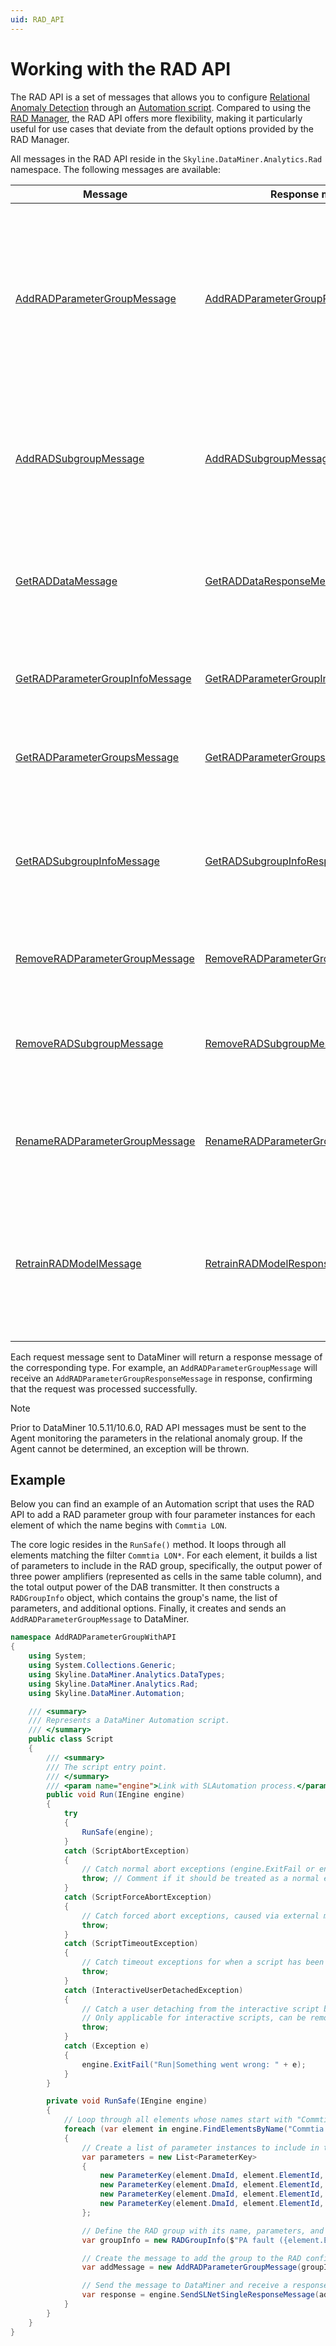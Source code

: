 ```yaml
---
uid: RAD_API
---
```


# Working with the RAD API

The RAD API is a set of messages that allows you to configure [Relational Anomaly Detection](xref:Relational_anomaly_detection) through an [Automation script](xref:automation). Compared to using the [RAD Manager](xref:RAD_manager), the RAD API offers more flexibility, making it particularly useful for use cases that deviate from the default options provided by the RAD Manager.

All messages in the RAD API reside in the `Skyline.DataMiner.Analytics.Rad` namespace. The following messages are available:

| Message | Response message | Description |
|------|-----|-------------|
| [AddRADParameterGroupMessage](xref:Skyline.DataMiner.Analytics.Rad.AddRADParameterGroupMessage) | [AddRADParameterGroupResponseMessage](xref:Skyline.DataMiner.Analytics.Rad.AddRADParameterGroupResponseMessage) | Adds a new relational anomaly group to the RAD configuration or overwrites an existing one. See [Options for relational anomaly groups](xref:Relational_anomaly_detection#options-for-relational-anomaly-groups) for details on the available options. |
| [AddRADSubgroupMessage](xref:Skyline.DataMiner.Analytics.Rad.AddRADSubgroupMessage) | [AddRADSubgroupMessage](xref:Skyline.DataMiner.Analytics.Rad.AddRADSubgroupMessage) | Adds a relational anomaly subgroup to a [shared model group](xref:Relational_anomaly_detection#shared-model-groups). Available from DataMiner 10.5.9/10.6.0 onwards.<!-- RN 43320 --> |
| [GetRADDataMessage](xref:Skyline.DataMiner.Analytics.Rad.GetRADDataMessage) |[GetRADDataResponseMessage](xref:Skyline.DataMiner.Analytics.Rad.GetRADDataResponseMessage) | Retrieves historical anomaly scores for a specified relational anomaly group within a given time range. |
| [GetRADParameterGroupInfoMessage](xref:Skyline.DataMiner.Analytics.Rad.GetRADParameterGroupInfoMessage) |[GetRADParameterGroupInfoResponseMessage](xref:Skyline.DataMiner.Analytics.Rad.GetRADParameterGroupInfoResponseMessage) | Fetches the configuration of a specific relational anomaly group. |
| [GetRADParameterGroupsMessage](xref:Skyline.DataMiner.Analytics.Rad.GetRADParameterGroupsMessage) |[GetRADParameterGroupsResponseMessage](xref:Skyline.DataMiner.Analytics.Rad.GetRADParameterGroupsResponseMessage) | Returns a list of all configured relational anomaly groups. |
| [GetRADSubgroupInfoMessage](xref:Skyline.DataMiner.Analytics.Rad.GetRADSubgroupInfoMessage) |[GetRADSubgroupInfoResponseMessage](xref:Skyline.DataMiner.Analytics.Rad.GetRADSubgroupInfoResponseMessage) | Retrieves information about a relational anomaly subgroup.  Available from DataMiner 10.5.11/10.6.0 onwards.<!-- RN 43797 -->|
| [RemoveRADParameterGroupMessage](xref:Skyline.DataMiner.Analytics.Rad.RemoveRADParameterGroupMessage) |[RemoveRADParameterGroupResponseMessage](xref:Skyline.DataMiner.Analytics.Rad.RemoveRADParameterGroupResponseMessage) | Removes a relational anomaly group from the RAD configuration. |
| [RemoveRADSubgroupMessage](xref:Skyline.DataMiner.Analytics.Rad.RemoveRADSubgroupMessage) |[RemoveRADSubgroupMessage](xref:Skyline.DataMiner.Analytics.Rad.RemoveRADSubgroupMessage) | Removes a subgroup from a [shared model group](xref:Relational_anomaly_detection#shared-model-groups). Available from DataMiner 10.5.9/10.6.0 onwards.<!-- RN 43320 --> |
| [RenameRADParameterGroupMessage](xref:Skyline.DataMiner.Analytics.Rad.RenameRADParameterGroupMessage) |[RenameRADParameterGroupResponseMessage](xref:Skyline.DataMiner.Analytics.Rad.RenameRADParameterGroupResponseMessage) | Renames a relational group. Available from DataMiner 10.5.9/10.6.0 onwards.<!-- RN 43320 --> |
| [RetrainRADModelMessage](xref:Skyline.DataMiner.Analytics.Rad.RetrainRADModelMessage) |[RetrainRADModelResponseMessage](xref:Skyline.DataMiner.Analytics.Rad.RetrainRADModelResponseMessage) | Retrains the internal model of a specified relational anomaly group using the provided time ranges. See [Specifying the training range](xref:RAD_manager#specifying-the-training-range) for more information. |

Each request message sent to DataMiner will return a response message of the corresponding type. For example, an `AddRADParameterGroupMessage` will receive an `AddRADParameterGroupResponseMessage` in response, confirming that the request was processed successfully.

> [!NOTE]
> Prior to DataMiner 10.5.11/10.6.0<!-- RN 43440 -->, RAD API messages must be sent to the Agent monitoring the parameters in the relational anomaly group. If the Agent cannot be determined, an exception will be thrown.

## Example

Below you can find an example of an Automation script that uses the RAD API to add a RAD parameter group with four parameter instances for each element of which the name begins with `Commtia LON`.

The core logic resides in the `RunSafe()` method. It loops through all elements matching the filter `Commtia LON*`. For each element, it builds a list of parameters to include in the RAD group, specifically, the output power of three power amplifiers (represented as cells in the same table column), and the total output power of the DAB transmitter. It then constructs a `RADGroupInfo` object, which contains the group's name, the list of parameters, and additional options. Finally, it creates and sends an `AddRADParameterGroupMessage` to DataMiner.

```csharp
namespace AddRADParameterGroupWithAPI
{
    using System;
    using System.Collections.Generic;
    using Skyline.DataMiner.Analytics.DataTypes;
    using Skyline.DataMiner.Analytics.Rad;
    using Skyline.DataMiner.Automation;

    /// <summary>
    /// Represents a DataMiner Automation script.
    /// </summary>
    public class Script
    {
        /// <summary>
        /// The script entry point.
        /// </summary>
        /// <param name="engine">Link with SLAutomation process.</param>
        public void Run(IEngine engine)
        {
            try
            {
                RunSafe(engine);
            }
            catch (ScriptAbortException)
            {
                // Catch normal abort exceptions (engine.ExitFail or engine.ExitSuccess)
                throw; // Comment if it should be treated as a normal exit of the script.
            }
            catch (ScriptForceAbortException)
            {
                // Catch forced abort exceptions, caused via external maintenance messages.
                throw;
            }
            catch (ScriptTimeoutException)
            {
                // Catch timeout exceptions for when a script has been running for too long.
                throw;
            }
            catch (InteractiveUserDetachedException)
            {
                // Catch a user detaching from the interactive script by closing the window.
                // Only applicable for interactive scripts, can be removed for non-interactive scripts.
                throw;
            }
            catch (Exception e)
            {
                engine.ExitFail("Run|Something went wrong: " + e);
            }
        }

        private void RunSafe(IEngine engine)
        {
            // Loop through all elements whose names start with "Commtia LON"
            foreach (var element in engine.FindElementsByName("Commtia LON*"))
            {
                // Create a list of parameter instances to include in the group
                var parameters = new List<ParameterKey>
                {
                    new ParameterKey(element.DmaId, element.ElementId, element.FindParameterID("Output Power"), "PA1"),
                    new ParameterKey(element.DmaId, element.ElementId, element.FindParameterID("Output Power"), "PA2"),
                    new ParameterKey(element.DmaId, element.ElementId, element.FindParameterID("Output Power"), "PA3"),
                    new ParameterKey(element.DmaId, element.ElementId, element.FindParameterID("Tx Amplifier Output Power")),
                };

                // Define the RAD group with its name, parameters, and configuration options
                var groupInfo = new RADGroupInfo($"PA fault ({element.ElementName})", parameters, false);

                // Create the message to add the group to the RAD configuration
                var addMessage = new AddRADParameterGroupMessage(groupInfo);

                // Send the message to DataMiner and receive a response
                var response = engine.SendSLNetSingleResponseMessage(addMessage);
            }
        }
    }
}
```
